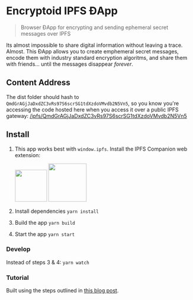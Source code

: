 # Encryptoid IPFS ĐApp

> Browser ĐApp for encrypting and sending ephemeral secret messages over IPFS

Its almost impossible to share digital information without leaving a trace. Almost. This ĐApp allows you to create emphemeral secret messages, encode them with industry standard encryption algoritms, and share them with friends... until the messages disappear _forever_.

## Content Address

The dist folder should hash to `QmdGrAGjJaDxdZC3vRs97S6scrSG1tdXzdoVMvdb2N5Vn5`, so you know you're accessing the code hosted here when you access it over a public IPFS gateway: [/ipfs/QmdGrAGjJaDxdZC3vRs97S6scrSG1tdXzdoVMvdb2N5Vn5](https://ipfs.carsonfarmer.com/ipfs/QmdGrAGjJaDxdZC3vRs97S6scrSG1tdXzdoVMvdb2N5Vn5)


## Install

1.  This app works best with `window.ipfs`. Install the IPFS Companion web extension:

    <a href="https://addons.mozilla.org/en-US/firefox/addon/ipfs-companion/" title="Get the add-on"><img width="86" src="https://blog.mozilla.org/addons/files/2015/11/AMO-button_1.png" /></a> <a href="https://chrome.google.com/webstore/detail/ipfs-companion/nibjojkomfdiaoajekhjakgkdhaomnch" title="Get the extension"><img width="103" src="https://developer.chrome.com/webstore/images/ChromeWebStore_BadgeWBorder_v2_206x58.png" /></a>

2.  Install dependencies `yarn install`
3.  Build the app `yarn build`
4.  Start the app `yarn start`

### Develop

Instead of steps 3 & 4: `yarn watch`

### Tutorial

Built using the steps outlined in [this blog post](https://medium.com/textileio/building-an-interplanetary-đapp-from-scratch-51f9b8be5a74).
